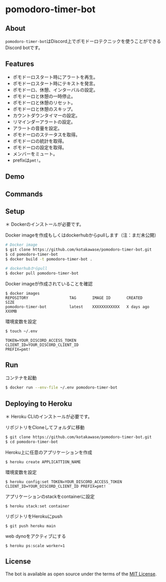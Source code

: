 # pomodoro-timer-bot
## About
`pomodoro-timer-bot`はDiscord上でポモドーロテクニックを使うことができるDiscord botです。

## Features
- ポモドーロスタート時にアラートを再生。
- ポモドーロスタート時にテキストを発言。
- ポモドーロ、休憩、インターバルの設定。
- ポモドーロと休憩の一時停止。
- ポモドーロと休憩のリセット。
- ポモドーロと休憩のスキップ。
- カウントダウンタイマーの設定。
- リマインダーアラートの設定。
- アラートの音量を設定。
- ポモドーロのステータスを取得。
- ポモドーロの統計を取得。
- ポモドーロの設定を取得。
- メンバーをミュート。
- prefixは`pmt!`。

## Demo

## Commands

## Setup
＊ Dockerのインストールが必要です。

Docker imageを作成もしくはdockerhubからpullします（注：まだ未公開）
```bash
# Docker image
$ git clone https://github.com/kotakawase/pomodoro-timer-bot.git
$ cd pomodoro-timer-bot
$ docker build -t pomodoro-timer-bot .

# dockerhubからpull
$ docker pull pomodoro-timer-bot
```

Docker imageが作成されていることを確認
```
$ docker images
REPOSITORY                  TAG       IMAGE ID       CREATED         SIZE
pomodoro-timer-bot          latest    XXXXXXXXXXXX   X days ago      XXXMB
```

環境変数を設定
```bash
$ touch ~/.env
```
```env
TOKEN=YOUR_DISCORD_ACCESS_TOKEN
CLIENT_ID=YOUR_DISCORD_CLIENT_ID
PREFIX=pmt!
```

## Run
コンテナを起動
```bash
$ docker run --env-file ~/.env pomodoro-timer-bot
```

## Deploying to Heroku
＊ Heroku CLIのインストールが必要です。

リポジトリをCloneしてフォルダに移動
```bash
$ git clone https://github.com/kotakawase/pomodoro-timer-bot.git
$ cd pomodoro-timer-bot
```
Heroku上に任意のアプリケーションを作成
```
$ heroku create APPLICATTION_NAME
```
環境変数を設定
```
$ heroku config:set TOKEN=YOUR_DISCORD_ACCESS_TOKEN CLIENT_ID=YOUR_DISCORD_CLIENT_ID PREFIX=pmt!
```
アプリケーションのstackをcontainerに設定
```
$ heroku stack:set container
```
リポジトリをHerokuにpush
```
$ git push heroku main
```
web dynoをアクティブにする
```
$ heroku ps:scale worker=1
```

## License
The bot is available as open source under the terms of the [MIT License](https://opensource.org/licenses/MIT).
